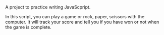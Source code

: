 A project to practice writing JavaScpript.

In this script, you can play a game or rock, paper, scissors with the computer. It will track your score and tell you if you have won or not when the game is complete.
